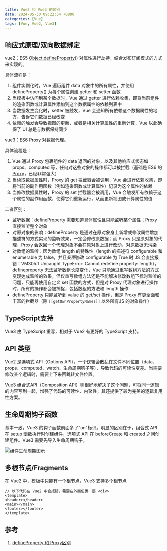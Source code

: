 ```yaml
---
title: Vue2 和 Vue3 的区别
date: 2024-05-30 09:22:54 +0800
categories: [Vue]
tags: [Vue, Vue2, Vue3]
---
```


## 响应式原理/双向数据绑定

vue2：ES5 [Object.defineProperty()](https://developer.mozilla.org/zh-CN/docs/Web/JavaScript/Reference/Global_Objects/Object/defineProperty) 对属性进行劫持，结合发布订阅模式的方式来实现的。

具体流程是：

1. 组件实例化时，Vue 遍历组件 data 对象中的所有属性，并使用 defineProperty() 为每个属性创建 getter 和 setter 函数
2. 当模板中访问到某个数据时，Vue 通过 getter 进行依赖收集，即将当前组件的渲染函数或计算属性添加到这个数据属性的依赖列表中
3. 当数据发生变化时，setter 被触发，Vue 会通知所有依赖这个数据属性的地方，告诉它们数据已经改变
4. 依赖的触发会导致视图的更新，或者是相关计算属性的重新计算，Vue 以此确保了 UI 总是与数据保持同步

vue3：ES6 [Proxy](https://developer.mozilla.org/zh-CN/docs/Web/JavaScript/Reference/Global_Objects/Proxy) 对数据代理。

具体流程是：

1. Vue 通过 Proxy 包裹组件的 data 返回的对象，以及其他响应式状态如 props、computed 等，任何对这些对象的操作都可以被拦截（基础是 ES6 的 [Proxy](https://developer.mozilla.org/zh-CN/docs/Web/JavaScript/Reference/Global_Objects/Proxy)，已经非常强大）
2. 当读取数据属性时，Proxy 的 get 拦截器会被调用，Vue 会进行依赖收集，即将当前的副作用函数（例如渲染函数或计算属性）记录为这个属性的依赖
3. 当修改数据属性时，Proxy 的 set 拦截器会被调用，Vue 会触发所有依赖于这个属性的副作用函数，使得它们重新运行，从而更新视图或计算属性的值

二者区别：

- 监听数据：defineProperty 需要知道具体属性且只能监听某个属性；Proxy 直接监听整个对象
- 对原对象的影响：defineProperty 是通过在原对象身上新增或修改属性增加描述符的方式实现的监听效果，一定会修改原数据；而 Proxy 只是原对象的代理，Proxy 会返回一个代理对象不会在原对象上进行改动，对原数据无污染
- 对数组的监听：因为数组 length 的特殊性（length 的描述符 configurable 和 enumerable 为 false，并且*妄图*修改 configurable 为 True 时 JS 会直接报错：VM305:1 Uncaught TypeError: Cannot redefine property: length），defineproperty 无法监听数组长度变化，Vue 只能通过重写数组方法的方式变现达成监听的效果，但仅重写数组方法还是不能解决修改数组下标时监听的问题，只能再使用自定义 set 函数的方式，但是对 Proxy 代理对象进行操作时，所有的操作都会被捕捉，包括数组的方法和 length 操作
- defineProperty 只能监听到 value 的 get/set 操作，但是 Proxy 有更全面和丰富的拦截器（除 `[[getOwnPropertyNames]]` 以外所有JS 的对象操作）

## TypeScript支持

Vue3 由 TypeScript 重写，相对于 Vue2 有更好的 TypeScript 支持。

## API 类型

Vue2 是选项式 API（Options API），一个逻辑会散乱在文件不同位置（data、props、computed、watch、生命周期钩子等），导致代码的可读性变差。当需要修改某个逻辑时，需要上下来回跳转文件位置。

Vue3 组合式API（Composition API）则很好地解决了这个问题，可将同一逻辑的内容写到一起，增强了代码的可读性、内聚性，其还提供了较为完美的逻辑复用性方案。

## 生命周期钩子函数

基本一致，Vue3 的钩子函数前面多了"on"标识。明显的区别在于，组合式 API 在 setup 函数执行时创建组件，选项式 API 在 beforeCreate 和 created 之间创建组件。Vue3 需要先导入生命周期钩子。

![组件生命周期图示](https://cn.vuejs.org/assets/lifecycle_zh-CN.W0MNXI0C.png)

## 多根节点/Fragments

在 Vue2 中，模板中只能有一个根节点，Vue3 支持多个根节点

```vue
// 以下代码在 Vue2 中会报错，需要在外面包裹一层 <div>
<template>
<header></header>
<main></main>
<footer></footer>
</template>
```

## 参考

1. [defineProperty 和 Proxy区别](https://segmentfault.com/a/1190000041084082)
